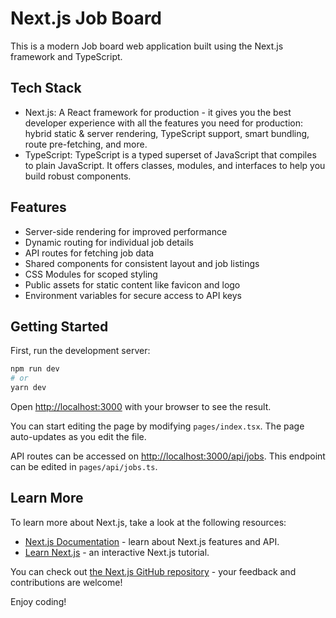 # Next.js Job Board

This is a modern Job board web application built using the Next.js framework and TypeScript.

## Tech Stack

- Next.js: A React framework for production - it gives you the best developer experience with all the features you need for production: hybrid static & server rendering, TypeScript support, smart bundling, route pre-fetching, and more.
- TypeScript: TypeScript is a typed superset of JavaScript that compiles to plain JavaScript. It offers classes, modules, and interfaces to help you build robust components.

## Features

- Server-side rendering for improved performance
- Dynamic routing for individual job details
- API routes for fetching job data
- Shared components for consistent layout and job listings
- CSS Modules for scoped styling
- Public assets for static content like favicon and logo
- Environment variables for secure access to API keys

## Getting Started

First, run the development server:

```bash
npm run dev
# or
yarn dev
```

Open [http://localhost:3000](http://localhost:3000) with your browser to see the result.

You can start editing the page by modifying `pages/index.tsx`. The page auto-updates as you edit the file.

API routes can be accessed on [http://localhost:3000/api/jobs](http://localhost:3000/api/jobs). This endpoint can be edited in `pages/api/jobs.ts`.

## Learn More

To learn more about Next.js, take a look at the following resources:

- [Next.js Documentation](https://nextjs.org/docs) - learn about Next.js features and API.
- [Learn Next.js](https://nextjs.org/learn) - an interactive Next.js tutorial.

You can check out [the Next.js GitHub repository](https://github.com/vercel/next.js/) - your feedback and contributions are welcome!

Enjoy coding!